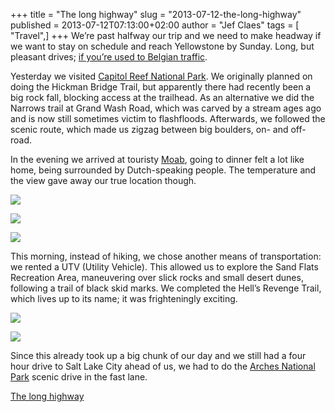 +++
title = "The long highway"
slug = "2013-07-12-the-long-highway"
published = 2013-07-12T07:13:00+02:00
author = "Jef Claes"
tags = [ "Travel",]
+++
We’re past halfway our trip and we need to make headway if we want to
stay on schedule and reach Yellowstone by Sunday. Long, but pleasant
drives; [if you’re used to Belgian
traffic](http://www.forbes.com/sites/jimgorzelany/2013/04/25/the-worlds-most-traffic-congested-cities/).  
  
Yesterday we visited [Capitol Reef National
Park](http://en.wikipedia.org/wiki/Capitol_Reef_National_Park). We
originally planned on doing the Hickman Bridge Trail, but apparently
there had recently been a big rock fall, blocking access at the
trailhead. As an alternative we did the Narrows trail at Grand Wash
Road, which was carved by a stream ages ago and is now still sometimes
victim to flashfloods. Afterwards, we followed the scenic route, which
made us zigzag between big boulders, on- and off-road.  
  
In the evening we arrived at
touristy [Moab](http://www.moabcity.state.ut.us/), going to dinner felt
a lot like home, being surrounded by Dutch-speaking people. The
temperature and the view gave away our true location though.  
  

[![](../images/thumbnails/2013-07-12-the-long-highway-blog3.jpg)](../images/2013-07-12-the-long-highway-blog3.jpg)

  

[![](../images/thumbnails/2013-07-12-the-long-highway-blog4.jpg)](../images/2013-07-12-the-long-highway-blog4.jpg)

  

[![](../images/thumbnails/2013-07-12-the-long-highway-blog5.jpg)](../images/2013-07-12-the-long-highway-blog5.jpg)

  
This morning, instead of hiking, we chose another means of
transportation: we rented a UTV (Utility Vehicle). This allowed us to
explore the Sand Flats Recreation Area, maneuvering over slick rocks and
small desert dunes, following a trail of black skid marks. We completed
the Hell’s Revenge Trail, which lives up to its name; it was
frighteningly exciting.  
  

[![](../images/thumbnails/2013-07-12-the-long-highway-blog2.jpg)](../images/2013-07-12-the-long-highway-blog2.jpg)

  

[![](../images/thumbnails/2013-07-12-the-long-highway-blog1.jpg)](../images/2013-07-12-the-long-highway-blog1.jpg)

  
Since this already took up a big chunk of our day and we still had a
four hour drive to Salt Lake City ahead of us, we had to do the [Arches
National Park](http://en.wikipedia.org/wiki/Arches_National_Park) scenic
drive in the fast lane.  
  
[The long highway](http://www.youtube.com/watch?v=vdjv__uKSHM)
